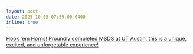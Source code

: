 ```yaml
---
layout: post
date: 2025-10-05 07:59:00-0400
inline: true
---
```



<a href=""> Hook 'em Horns! Proundly completed MSDS at UT Austin, this is a unique, excited, and unforgetable experience!</a>